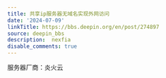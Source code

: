 ```yaml
---
title: 共享ip服务器无域名实现外网访问
date: '2024-07-09'
linkTitle: https://bbs.deepin.org/en/post/274897
source: deepin_bbs
description:  nexfia 
disable_comments: true
---
```

服务器厂商：炎火云
